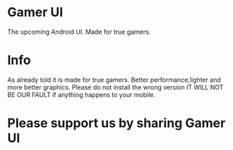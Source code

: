 # Gamer UI
 
The upcoming Android UI. Made for true gamers.

# Info

As already told it is made for true gamers. Better performance,lighter and more better graphics.
Please do not install the wrong version IT WILL NOT BE OUR FAULT if anything happens to your mobile.

# Please support us by sharing Gamer UI

